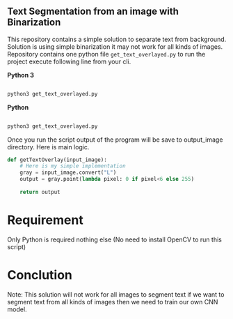 ## Text Segmentation from an image with Binarization

This repository contains a simple solution to separate text from background. Solution is using simple binarization it may not work for all kinds of images.
Repository contains one python file `get_text_overlayed.py` to run the project execute following line from your cli.


**Python 3**
```bash

python3 get_text_overlayed.py

```


**Python**
```bash

python3 get_text_overlayed.py

```

Once you run the script output of the program will be save to output_image directory. 
Here is main logic.

```python
def getTextOverlay(input_image): 
    # Here is my simple implementation
    gray = input_image.convert("L")
    output = gray.point(lambda pixel: 0 if pixel<6 else 255)
    
    return output
```

# Requirement

Only Python is required nothing else (No need to install OpenCV to run this script)



# Conclution 
 Note: This solution will not work for all images to segment text if we want to segment text from all kinds of images then we need to train  our own CNN model.
